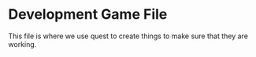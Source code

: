 # Development Game File

This file is where we use quest to create things to make sure that they are working.

<!-- -->
  
    